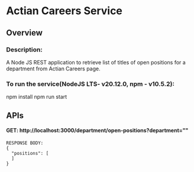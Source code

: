 # Actian Careers Service

## Overview

### Description:
A Node JS REST application to retrieve list of titles of open positions for a department from Actian Careers page.

### To run the service(NodeJS LTS- v20.12.0, npm - v10.5.2):
npm install
npm run start

## APIs

#### GET: http://localhost:3000/department/open-positions?department="<department-name>"

```
RESPONSE BODY:
{
  "positions": [
  ]
}
```